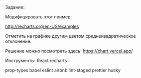 Задание:

Модифицировать этот пример:

http://recharts.org/en-US/examples

Отметить на графике другим цветом среднеквадратическое отклонение.


Решение можно посмотреть здесь:
https://chart.vercel.app/

Инструменты:
React
recharts

prop-types
babel
eslint
  airbnb
lint-staged
prettier
husky
